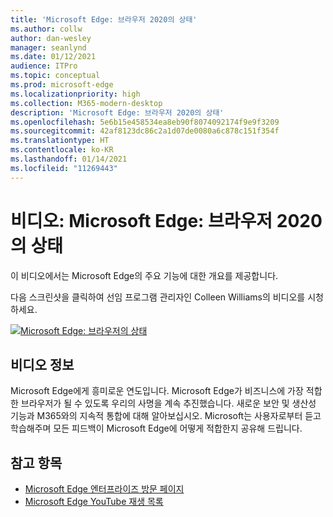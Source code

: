 ```yaml
---
title: 'Microsoft Edge: 브라우저 2020의 상태'
ms.author: collw
author: dan-wesley
manager: seanlynd
ms.date: 01/12/2021
audience: ITPro
ms.topic: conceptual
ms.prod: microsoft-edge
ms.localizationpriority: high
ms.collection: M365-modern-desktop
description: 'Microsoft Edge: 브라우저 2020의 상태'
ms.openlocfilehash: 5e6b15e458534ea8eb90f8074092174f9e9f3209
ms.sourcegitcommit: 42af8123dc86c2a1d07de0080a6c878c151f354f
ms.translationtype: HT
ms.contentlocale: ko-KR
ms.lasthandoff: 01/14/2021
ms.locfileid: "11269443"
---
```

# 비디오: Microsoft Edge: 브라우저 2020의 상태

이 비디오에서는 Microsoft Edge의 주요 기능에 대한 개요를 제공합니다.

다음 스크린샷을 클릭하여 선임 프로그램 관리자인 Colleen Williams의 비디오를 시청하세요.

[![Microsoft Edge: 브라우저의 상태](media/microsoft-edge-video-state-of-browser/0.png)](http://www.youtube.com/watch?v=ajdoE4wmzV0 "Microsoft Edge - State of the browser 2020")

## 비디오 정보

Microsoft Edge에게 흥미로운 연도입니다. Microsoft Edge가 비즈니스에 가장 적합한 브라우저가 될 수 있도록 우리의 사명을 계속 추진했습니다. 새로운 보안 및 생산성 기능과 M365와의 지속적 통합에 대해 알아보십시오. Microsoft는 사용자로부터 듣고 학습해주며 모든 피드백이 Microsoft Edge에 어떻게 적합한지 공유해 드립니다.

## 참고 항목

- [Microsoft Edge 엔터프라이즈 방문 페이지](https://aka.ms/EdgeEnterprise)
- [Microsoft Edge YouTube 재생 목록](https://www.youtube.com/playlist?list=PLXtHYVsvn_b-uXh1tMeYpT-0iD8tD3tFy)